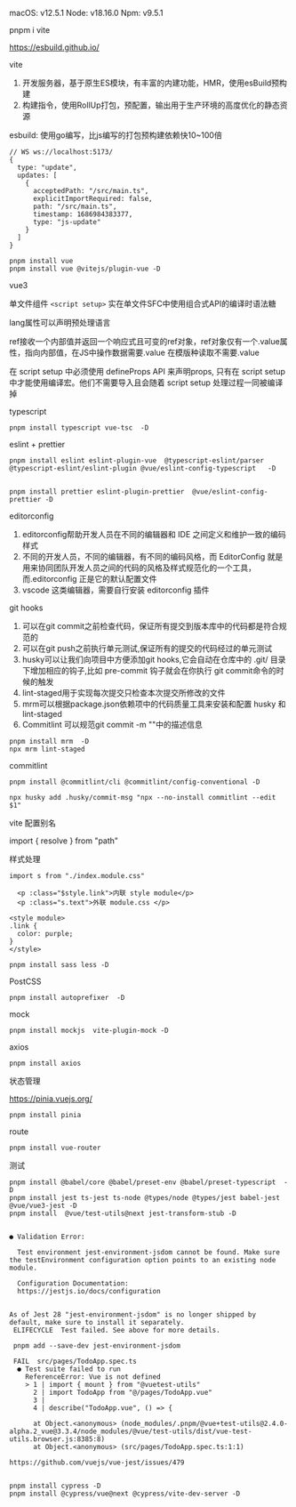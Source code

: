 
macOS: v12.5.1 
Node: v18.16.0
Npm:  v9.5.1


pnpm i vite

https://esbuild.github.io/

vite 
1. 开发服务器，基于原生ES模块，有丰富的内建功能，HMR，使用esBuild预构建
2. 构建指令，使用RollUp打包，预配置，输出用于生产环境的高度优化的静态资源

esbuild: 使用go编写，比js编写的打包预构建依赖快10~100倍
  
```
// WS ws://localhost:5173/
{
  type: "update", 
  updates: [
    {
      acceptedPath: "/src/main.ts",
      explicitImportRequired: false,
      path: "/src/main.ts",
      timestamp: 1686984383377,
      type: "js-update"
    }
  ]
}
```

```
pnpm install vue 
pnpm install vue @vitejs/plugin-vue -D
```

vue3

单文件组件 `<script setup>` 实在单文件SFC中使用组合式API的编译时语法糖

lang属性可以声明预处理语言

ref接收一个内部值并返回一个响应式且可变的ref对象，ref对象仅有一个.value属性，指向内部值，在JS中操作数据需要.value 在模版种读取不需要.value

在 script setup 中必须使用 defineProps API 来声明props, 只有在 script setup 中才能使用编译宏。他们不需要导入且会随着 script setup 处理过程一同被编译掉


typescript
```
pnpm install typescript vue-tsc  -D
```


eslint + prettier

```
pnpm install eslint eslint-plugin-vue  @typescript-eslint/parser @typescript-eslint/eslint-plugin @vue/eslint-config-typescript   -D


pnpm install prettier eslint-plugin-prettier  @vue/eslint-config-prettier -D

```

editorconfig

1. editorconfig帮助开发人员在不同的编辑器和 IDE 之间定义和维护一致的编码样式
2. 不同的开发人员，不同的编辑器，有不同的编码风格，而 EditorConfig 就是用来协同团队开发人员之间的代码的风格及样式规范化的一个工具，而.editorconfig 正是它的默认配置文件
3. vscode 这类编辑器，需要自行安装 editorconfig 插件

git hooks

1. 可以在git commit之前检查代码，保证所有提交到版本库中的代码都是符合规范的
2. 可以在git push之前执行单元测试,保证所有的提交的代码经过的单元测试
3. husky可以让我们向项目中方便添加git hooks,它会自动在仓库中的 .git/ 目录下增加相应的钩子,比如 pre-commit 钩子就会在你执行 git commit命令的时候的触发
4. lint-staged用于实现每次提交只检查本次提交所修改的文件
5. mrm可以根据package.json依赖项中的代码质量工具来安装和配置 husky 和 lint-staged
6. Commitlint 可以规范git commit -m ""中的描述信息

```
pnpm install mrm  -D
npx mrm lint-staged
```

commitlint
```
pnpm install @commitlint/cli @commitlint/config-conventional -D

npx husky add .husky/commit-msg "npx --no-install commitlint --edit $1"

```


vite 配置别名

import { resolve } from "path"

样式处理

```
import s from "./index.module.css"

  <p :class="$style.link">内联 style module</p>
  <p :class="s.text">外联 module.css </p>

<style module>
.link {
  color: purple;
}
</style>

```


```
pnpm install sass less -D
```

PostCSS
```
pnpm install autoprefixer  -D

```

mock

```
pnpm install mockjs  vite-plugin-mock -D
```

axios

```
pnpm install axios
```

状态管理

https://pinia.vuejs.org/

```
pnpm install pinia
```


route

```
pnpm install vue-router
```


测试

```
pnpm install @babel/core @babel/preset-env @babel/preset-typescript  -D
pnpm install jest ts-jest ts-node @types/node @types/jest babel-jest @vue/vue3-jest -D
pnpm install  @vue/test-utils@next jest-transform-stub -D
```

```

● Validation Error:

  Test environment jest-environment-jsdom cannot be found. Make sure the testEnvironment configuration option points to an existing node module.

  Configuration Documentation:
  https://jestjs.io/docs/configuration


As of Jest 28 "jest-environment-jsdom" is no longer shipped by default, make sure to install it separately.
 ELIFECYCLE  Test failed. See above for more details.

 pnpm add --save-dev jest-environment-jsdom
```

```
 FAIL  src/pages/TodoApp.spec.ts
  ● Test suite failed to run
    ReferenceError: Vue is not defined   
    > 1 | import { mount } from "@vuetest-utils"  
      2 | import TodoApp from "@/pages/TodoApp.vue" 
      3 |
      4 | describe("TodoApp.vue", () => {

      at Object.<anonymous> (node_modules/.pnpm/@vue+test-utils@2.4.0-alpha.2_vue@3.3.4/node_modules/@vue/test-utils/dist/vue-test-utils.browser.js:8385:8)
      at Object.<anonymous> (src/pages/TodoApp.spec.ts:1:1)

https://github.com/vuejs/vue-jest/issues/479


```


```
pnpm install cypress -D
pnpm install @cypress/vue@next @cypress/vite-dev-server -D
```
